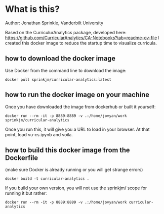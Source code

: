 # What is this?
Author: Jonathan Sprinkle, Vanderbilt University

Based on the CurriculurAnalytics package, developed here: https://github.com/CurricularAnalytics/CA-Notebooks?tab=readme-ov-file I created this docker image to reduce the startup time to visualize curricula.

## how to download the docker image

Use Docker from the command line to download the image:

```
docker pull sprinkjm/curricular-analytics:latest
```

## how to run the docker image on your machine
Once you have downloaded the image from dockerhub or built it yourself:
```
docker run --rm -it -p 8889:8889 -v .:/home/jovyan/work sprinkjm/curricular-analytics
```

Once you run this, it will give you a URL to load in your browser. At that point, load vu-cs.ipynb and voila.



## how to build this docker image from the Dockerfile
(make sure Docker is already running or you will get strange errors)
```
docker build -t curricular-analytics .
```

If you build your own version, you will not use the sprinkjm/ scope for running it but rather: 

```
docker run --rm -it -p 8889:8889 -v .:/home/jovyan/work curricular-analytics
```
